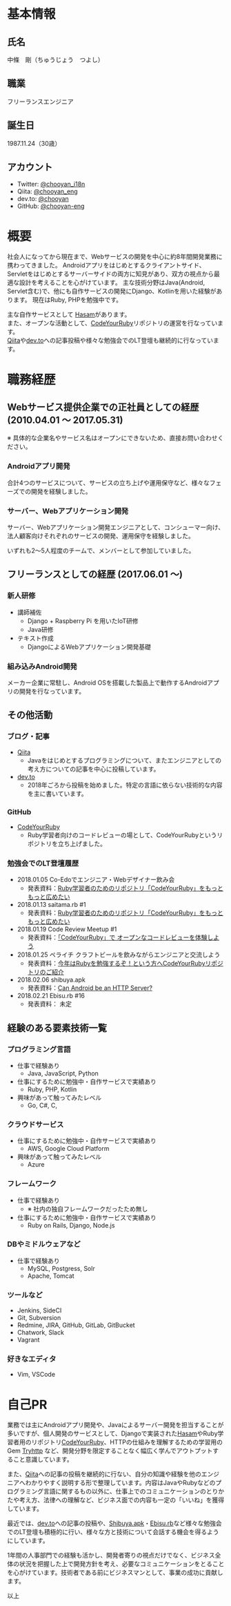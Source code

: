 # 基本情報

## 氏名
中條　剛（ちゅうじょう　つよし）

## 職業
フリーランスエンジニア

## 誕生日
1987.11.24（30歳）

## アカウント

* Twitter: [@chooyan_i18n](https://www.twitter.com/chooyan_i18n)
* Qiita: [@chooyan_eng](https://qiita.com/chooyan_eng)
* dev.to: [@chooyan](https://dev.to/chooyan)
* GitHub: [@chooyan-eng](https://www.github.com/chooyan-eng)

# 概要

社会人になってから現在まで、Webサービスの開発を中心に約8年間開発業務に携わってきました。
Androidアプリをはじめとするクライアントサイド、Servletをはじめとするサーバーサイドの両方に知見があり、双方の視点から最適な設計を考えることを心がけています。
主な技術分野はJava(Android, Servlet含む)で、他にも自作サービスの開発にDjango、Kotlinを用いた経験があります。
現在はRuby, PHPを勉強中です。

主な自作サービスとして [Hasam](https://www.hasam.jp)があります。  
また、オープンな活動として、[CodeYourRuby](https://github.com/chooyan-eng/code-your-ruby)リポジトリの運営を行なっています。  
[Qiita](https://qiita.com/chooyan_eng)や[dev.to](https://dev.to/chooyan)への記事投稿や様々な勉強会でのLT登壇も継続的に行なっています。  

# 職務経歴

## Webサービス提供企業での正社員としての経歴 (2010.04.01 〜 2017.05.31)

※ 具体的な企業名やサービス名はオープンにできないため、直接お問い合わせください。

### Androidアプリ開発
合計4つのサービスについて、サービスの立ち上げや運用保守など、様々なフェーズでの開発を経験しました。

### サーバー、Webアプリケーション開発
サーバー、Webアプリケーション開発エンジニアとして、コンシューマー向け、法人顧客向けそれぞれのサービスの開発、運用保守を経験しました。

いずれも2〜5人程度のチームで、メンバーとして参加していました。

## フリーランスとしての経歴 (2017.06.01 〜)

### 新人研修

* 講師補佐
  * Django + Raspberry Pi を用いたIoT研修
  * Java研修
* テキスト作成
  * DjangoによるWebアプリケーション開発基礎

### 組み込みAndroid開発
メーカー企業に常駐し、Android OSを搭載した製品上で動作するAndroidアプリの開発を行なっています。

## その他活動

### ブログ・記事
* [Qiita](https://qiita.com/chooyan_eng)
  * Javaをはじめとするプログラミングについて、またエンジニアとしての考え方についての記事を中心に投稿しています。
* [dev.to](https://dev.to/chooyan)
  * 2018年ごろから投稿を始めました。特定の言語に依らない技術的な内容を主に書いています。

### GitHub
* [CodeYourRuby](https://github.com/chooyan-eng/code-your-ruby)
  * Ruby学習者向けのコードレビューの場として、CodeYourRubyというリポジトリを立ち上げました。

### 勉強会でのLT登壇履歴
* 2018.01.05 Co-Edoでエンジニア・Webデザイナー飲み会
  * 発表資料：[Ruby学習者のためのリポジトリ「CodeYourRuby」をもっともっと広めたい](https://qiita.com/chooyan_eng/items/99789213fa89c03b36b0)
* 2018.01.13 saitama.rb #1
  * 発表資料：[Ruby学習者のためのリポジトリ「CodeYourRuby」をもっともっと広めたい](https://qiita.com/chooyan_eng/items/99789213fa89c03b36b0)
* 2018.01.19 Code Review Meetup #1
  * 発表資料：[「CodeYourRuby」で オープンなコードレビューを体験しよう](https://www.slideshare.net/ssuserfe7d33/codeyourruby-86403188)
* 2018.01.25 ペライチ クラフトビールを飲みながらエンジニアと交流しよう 
  * 発表資料：[今年はRubyを勉強するぞ！という方へCodeYourRubyリポジトリのご紹介 ](https://www.slideshare.net/ssuserfe7d33/rubycodeyourruby)
* 2018.02.06 shibuya.apk
  * 発表資料：[Can Android be an HTTP Server?](https://www.slideshare.net/ssuserfe7d33/can-android-be-an-http-server-87315014)
* 2018.02.21 Ebisu.rb #16
  * 発表資料： 未定

## 経験のある要素技術一覧

### プログラミング言語
* 仕事で経験あり
  * Java, JavaScript, Python
* 仕事にするために勉強中・自作サービスで実績あり
  * Ruby, PHP, Kotlin
* 興味があって触ってみたレベル
  * Go, C#, C, 

### クラウドサービス
* 仕事にするために勉強中・自作サービスで実績あり
  * AWS, Google Cloud Platform
* 興味があって触ってみたレベル
  * Azure

### フレームワーク
* 仕事で経験あり
  * ※ 社内の独自フレームワークだったため無し
* 仕事にするために勉強中・自作サービスで実績あり
  * Ruby on Rails, Django, Node.js

### DBやミドルウェアなど
* 仕事で経験あり
  * MySQL, Postgress, Solr
  * Apache, Tomcat

### ツールなど
  * Jenkins, SideCI
  * Git, Subversion
  * Redmine, JIRA, GitHub, GitLab, GitBucket
  * Chatwork, Slack
  * Vagrant

### 好きなエディタ
  * Vim, VSCode

# 自己PR
業務では主にAndroidアプリ開発や、Javaによるサーバー開発を担当することが多いですが、個人開発のサービスとして、Djangoで実装された[Hasam](https://www.hasam.jp)やRuby学習者用のリポジトリ[CodeYourRuby](https://github.com/chooyan-eng/code-your-ruby)、HTTPの仕組みを理解するための学習用のGem [Tryhttp](https://github.com/chooyan-eng/tryhttp) など、開発分野を限定することなく幅広く学んでアウトプットすること意識しています。

また、[Qiita](https://qiita.com/chooyan_eng)への記事の投稿を継続的に行ない、自分の知識や経験を他のエンジニアへわかりやすく説明する形で整理しています。内容はJavaやRubyなどのプログラミング言語に関するもの以外に、仕事上でのコミュニケーションのとりかたや考え方、法律への理解など、ビジネス面での内容も一定の「いいね」を獲得しています。

最近では、[dev.to](https://dev.to/chooyan)への記事の投稿や、[Shibuya.apk](https://shibuya-apk.connpass.com/event/77454/)・[Ebisu.rb](https://ebisurb.connpass.com/event/77014/)など様々な勉強会でのLT登壇も積極的に行い、様々な方と技術について会話する機会を得るようにしています。

1年間の人事部門での経験も活かし、開発者寄りの視点だけでなく、ビジネス全体の状況を把握した上で開発方針を考え、必要なコミュニケーションをとることを心がけています。技術者である前にビジネスマンとして、事業の成功に貢献します。

以上
